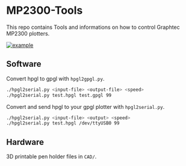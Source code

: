 # MP2300-Tools

This repo contains Tools and informations on how to control Graphtec MP2300 plotters.

[![example](https://pbs.twimg.com/media/D10XChTWkAEfoFP.jpg:large)](https://twitter.com/JanHenrikH/status/1107066424982417409)

## Software

Convert hpgl to gpgl with `hpgl2gpgl.py`.

  ```bash
  ./hpgl2serial.py <input-file> <output-file> <speed>
  ./hpgl2serial.py test.hpgl test.gpgl 99
  ```

Convert and send hpgl to your gpgl plotter with `hpgl2serial.py`.

  ```bash
  ./hpgl2serial.py <input-file> <output> <speed>
  ./hpgl2serial.py test.hpgl /dev/ttyUSB0 99
  ```


## Hardware

3D printable pen holder files in `CAD/`.
